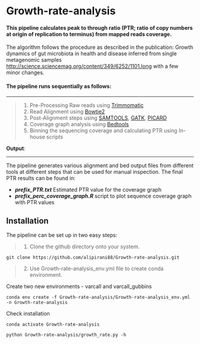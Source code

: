 # Growth-rate-analysis

#### This pipeline calculates peak to through ratio (PTR; ratio of copy numbers at origin of replication to terminus) from  mapped reads coverage.

The algorithm follows the procedure as described in the publication: Growth dynamics of gut microbiota in health and disease inferred from single metagenomic samples http://science.sciencemag.org/content/349/6252/1101.long with a few minor changes.

#### The pipeline runs sequentially as follows:
***

> 1. Pre-Processing Raw reads using [Trimmomatic](http://www.usadellab.org/cms/?page=trimmomatic)
> 2. Read Alignment using [Bowtie2](http://bowtie-bio.sourceforge.net/bowtie2/index.shtml)
> 3. Post-Alignment steps using [SAMTOOLS](http://samtools.sourceforge.net/), [GATK](https://software.broadinstitute.org/gatk/), [PICARD](https://broadinstitute.github.io/picard/)
> 4. Coverage graph analysis using [Bedtools](http://bedtools.readthedocs.io/en/latest/)
> 5. Binning the sequencing coverage and calculating PTR using In-house scripts

**Output**:
***

The pipeline generates various alignment and bed output files from different tools at different steps that can be used for manual inspection. The final PTR results can be found in:

- ***prefix_PTR.txt*** Estimated PTR value for the coverage graph
- ***prefix_perc_coverage_graph.R*** script to plot sequence coverage graph with PTR values

## Installation

The pipeline can be set up in two easy steps:

> 1. Clone the github directory onto your system.

```
git clone https://github.com/alipirani88/Growth-rate-analysis.git

```

> 2. Use Growth-rate-analysis_env.yml file to create conda environment.

Create two new environments - varcall and varcall_gubbins
```
conda env create -f Growth-rate-analysis/Growth-rate-analysis_env.yml -n Growth-rate-analysis

```

Check installation

```
conda activate Growth-rate-analysis

python Growth-rate-analysis/growth_rate.py -h
```
